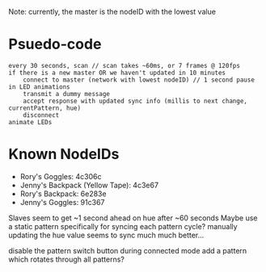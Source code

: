 Note: currently, the master is the nodeID with the lowest value

# Psuedo-code

````
every 30 seconds, scan // scan takes ~60ms, or 7 frames @ 120fps
if there is a new master OR we haven't updated in 10 minutes
	connect to master (network with lowest nodeID) // 1 second pause in LED animations
	transmit a dummy message
	accept response with updated sync info (millis to next change, currentPattern, hue)
	disconnect
animate LEDs
````

# Known NodeIDs

* Rory's Goggles: 4c306c
* Jenny's Backpack (Yellow Tape): 4c3e67
* Rory's Backpack: 6e283e
* Jenny's Goggles: 91c367


Slaves seem to get ~1 second ahead on hue after ~60 seconds
Maybe use a static pattern specifically for syncing each pattern cycle?
manually updating the hue value seems to sync much much better...

disable the pattern switch button during connected mode
add a pattern which rotates through all patterns?